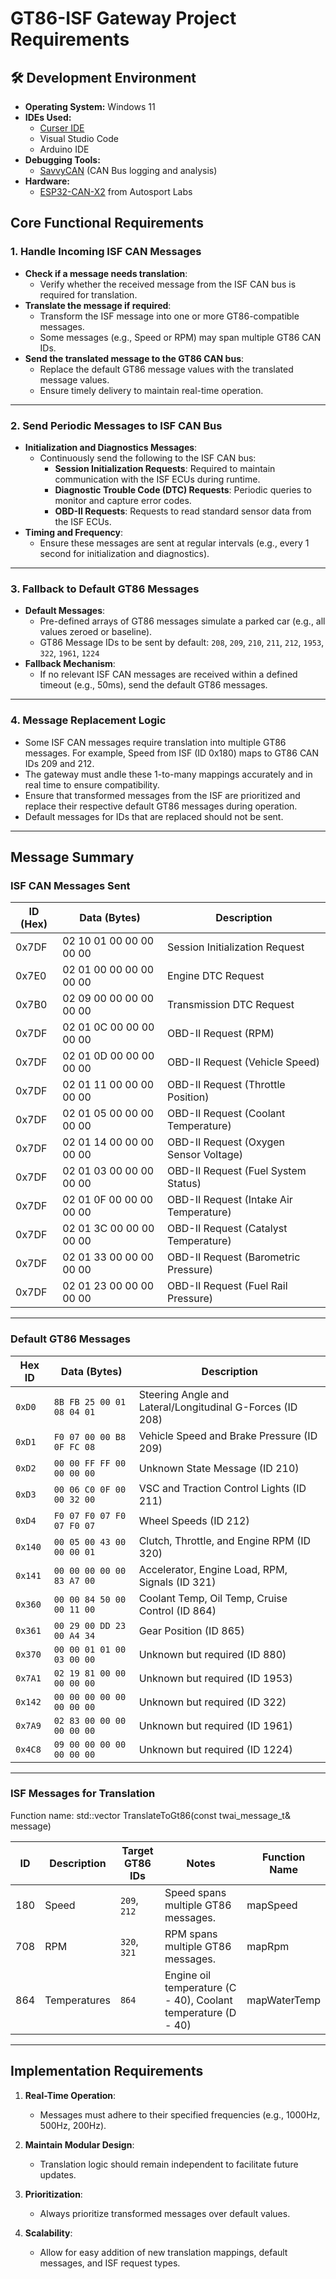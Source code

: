 # GT86-ISF Gateway Project Requirements

## 🛠 Development Environment

- **Operating System:** Windows 11
- **IDEs Used:**
  - [Curser IDE](https://curser.dev/)
  - Visual Studio Code
  - Arduino IDE
- **Debugging Tools:**
  - [SavvyCAN](https://www.savvycan.com/) (CAN Bus logging and analysis)
- **Hardware:**
  - [ESP32-CAN-X2](https://wiki.autosportlabs.com/ESP32-CAN-X2) from Autosport Labs

## Core Functional Requirements

### 1. **Handle Incoming ISF CAN Messages**

- **Check if a message needs translation**:
  - Verify whether the received message from the ISF CAN bus is required for translation.
- **Translate the message if required**:
  - Transform the ISF message into one or more GT86-compatible messages.
  - Some messages (e.g., Speed or RPM) may span multiple GT86 CAN IDs.
- **Send the translated message to the GT86 CAN bus**:
  - Replace the default GT86 message values with the translated message values.
  - Ensure timely delivery to maintain real-time operation.

---

### 2. **Send Periodic Messages to ISF CAN Bus**

- **Initialization and Diagnostics Messages**:
  - Continuously send the following to the ISF CAN bus:
    - **Session Initialization Requests**: Required to maintain communication with the ISF ECUs during runtime.
    - **Diagnostic Trouble Code (DTC) Requests**: Periodic queries to monitor and capture error codes.
    - **OBD-II Requests**: Requests to read standard sensor data from the ISF ECUs.
- **Timing and Frequency**:
  - Ensure these messages are sent at regular intervals (e.g., every 1 second for initialization and diagnostics).

---

### 3. **Fallback to Default GT86 Messages**

- **Default Messages**:
  - Pre-defined arrays of GT86 messages simulate a parked car (e.g., all values zeroed or baseline).
  - GT86 Message IDs to be sent by default: `208`, `209`, `210`, `211`, `212`, `1953`, `322`, `1961`, `1224`
- **Fallback Mechanism**:
  - If no relevant ISF CAN messages are received within a defined timeout (e.g., 50ms), send the default GT86 messages.

---

### 4. **Message Replacement Logic**

- Some ISF CAN messages require translation into multiple GT86 messages. For example, Speed from ISF (ID 0x180) maps to GT86 CAN IDs 209 and 212.
- The gateway must andle these 1-to-many mappings accurately and in real time to ensure compatibility.
- Ensure that transformed messages from the ISF are prioritized and replace their respective default GT86 messages during operation.
- Default messages for IDs that are replaced should not be sent.

---

## Message Summary

### **ISF CAN Messages Sent**

| **ID (Hex)** | **Data (Bytes)**        | **Description**                       |
|--------------|-------------------------|---------------------------------------|
| 0x7DF        | 02 10 01 00 00 00 00 00 | Session Initialization Request         |
| 0x7E0        | 02 01 00 00 00 00 00 00 | Engine DTC Request                     |
| 0x7B0        | 02 09 00 00 00 00 00 00 | Transmission DTC Request               |
| 0x7DF        | 02 01 0C 00 00 00 00 00 | OBD-II Request (RPM)                   |
| 0x7DF        | 02 01 0D 00 00 00 00 00 | OBD-II Request (Vehicle Speed)         |
| 0x7DF        | 02 01 11 00 00 00 00 00 | OBD-II Request (Throttle Position)     |
| 0x7DF        | 02 01 05 00 00 00 00 00 | OBD-II Request (Coolant Temperature)   |
| 0x7DF        | 02 01 14 00 00 00 00 00 | OBD-II Request (Oxygen Sensor Voltage) |
| 0x7DF        | 02 01 03 00 00 00 00 00 | OBD-II Request (Fuel System Status)    |
| 0x7DF        | 02 01 0F 00 00 00 00 00 | OBD-II Request (Intake Air Temperature)|
| 0x7DF        | 02 01 3C 00 00 00 00 00 | OBD-II Request (Catalyst Temperature)  |
| 0x7DF        | 02 01 33 00 00 00 00 00 | OBD-II Request (Barometric Pressure)   |
| 0x7DF        | 02 01 23 00 00 00 00 00 | OBD-II Request (Fuel Rail Pressure)    |

---

### **Default GT86 Messages**

| Hex ID | Data (Bytes)         | Description                                                      |
|--------|----------------------|------------------------------------------------------------------|
| `0xD0` | `8B FB 25 00 01 08 04 01` | Steering Angle and Lateral/Longitudinal G-Forces (ID 208)        |
| `0xD1` | `F0 07 00 00 B8 0F FC 08` | Vehicle Speed and Brake Pressure (ID 209)                        |
| `0xD2` | `00 00 FF FF 00 00 00 00` | Unknown State Message (ID 210)                                   |
| `0xD3` | `00 06 C0 0F 00 00 32 00` | VSC and Traction Control Lights (ID 211)                         |
| `0xD4` | `F0 07 F0 07 F0 07 F0 07` | Wheel Speeds (ID 212)                                            |
| `0x140`| `00 05 00 43 00 00 00 01` | Clutch, Throttle, and Engine RPM (ID 320)                        |
| `0x141`| `00 00 00 00 00 83 A7 00` | Accelerator, Engine Load, RPM, Signals (ID 321)                  |
| `0x360`| `00 00 84 50 00 00 11 00` | Coolant Temp, Oil Temp, Cruise Control (ID 864)                  |
| `0x361`| `00 29 00 DD 23 00 A4 34` | Gear Position (ID 865)                                           |
| `0x370`| `00 00 01 01 00 03 00 00` | Unknown but required (ID 880)                                    |
| `0x7A1`| `02 19 81 00 00 00 00 00` | Unknown but required (ID 1953)                                   |
| `0x142`| `00 00 00 00 00 00 00 00` | Unknown but required (ID 322)                                    |
| `0x7A9`| `02 83 00 00 00 00 00 00` | Unknown but required (ID 1961)                                   |
| `0x4C8`| `09 00 00 00 00 00 00 00` | Unknown but required (ID 1224)                                   |

---

### **ISF Messages for Translation**

Function name:
 std::vector<CANMessage> TranslateToGt86(const twai_message_t& message)

| ID    | Description                 | Target GT86 IDs     | Notes                                                             | Function Name                |
|-------|-----------------------------|---------------------|-------------------------------------------------------------------|------------------------------|
| 180   | Speed                       | `209`, `212`        | Speed spans multiple GT86 messages.                               | mapSpeed                     |
| 708   | RPM                         | `320`, `321`        | RPM spans multiple GT86 messages.                                 | mapRpm                       |
| 864   | Temperatures                | `864`               | Engine oil temperature (C - 40), Coolant temperature (D - 40)     | mapWaterTemp                 |

---

## Implementation Requirements

1. **Real-Time Operation**:
   - Messages must adhere to their specified frequencies (e.g., 1000Hz, 500Hz, 200Hz).

2. **Maintain Modular Design**:
   - Translation logic should remain independent to facilitate future updates.

3. **Prioritization**:
   - Always prioritize transformed messages over default values.

4. **Scalability**:
   - Allow for easy addition of new translation mappings, default messages, and ISF request types.

